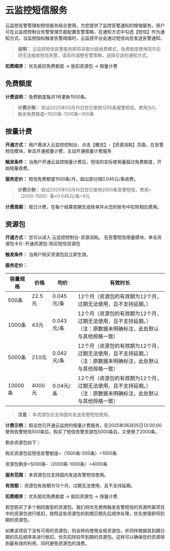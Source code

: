 # 云监控短信服务
云监控告警管理和短信服务结合使用，为您提供了监控告警通知的增值服务。用户可在云监控控制台告警管理页面配置告警策略，在通知方式中勾选【短信】作为通知方式。当监控指标触发告警阈值时，云监控平台会通过短信向您发送告警通知。
> **说明：** 云监控短信告警服务即将采取分段收费模式，免费额度使用完毕后将无法接收短信告警，请及时调整告警策略，选择合适的通知方式。

**扣费顺序：**
优先抵扣免费额度 → 抵扣资源包 → 按量计费

## 免费额度
**计费说明：** 免费额度每月1号更新1500条。

> **计费示例：**
假设2025年03月10日您已使用1200条报警短信，费用为0。
剩余免费额度=1500条-1200条=300条

## 按量计费
**开通方式：** 用户需进入云监控控制台，点击【概览】-【资源消耗】页面，在告警短信模块，单击开通按量计费，主动开通按量计费服务

**触发条件：** 当用户开通云监控按量计费后，短信的实际使用量超过免费额度，开始按量收费。

**服务定价：** 短信免费额度1500条/月，超出部分按0.045元/条收费。

> **计费示例：**
假设2025年03月10日您已使用2000条告警短信，费用=（2000-1500）条×0.045元/条=9元

**计费周期：** 按日计费，在每个结算周期生成账单并从您的账号中扣除相应费用。

## 资源包
**开通方式：**
您可以进入 云监控控制台-资源消耗。
在告警短信用量模块，单击资源包卡片-开通资源包-购买短信资源包

**触发条件：** 当用户购买资源包后立即生效。

**服务定价：**

| 容量规格 | 价格   | 均价       | 有效时长                                                                 |
|----------|--------|------------|--------------------------------------------------------------------------|
| 500条    | 22.5元 | 0.045元/条 | 12个月（资源包的有效期为12个月，过期无法使用，且不支持延期。）           |
| 1000条   | 43元   | 0.043元/条 | 12个月（资源包的有效期为12个月，过期无法使用，且不支持延期。）<br>（注：原数据未明确标注，此处默认与其他规格一致） |
| 5000条   | 210元  | 0.042元/条 | 12个月（资源包的有效期为12个月，过期无法使用，且不支持延期。）<br>（注：原数据未明确标注，此处默认与其他规格一致） |
| 10000条  | 4000元 | 0.04元/条  | 12个月（资源包的有效期为12个月，过期无法使用，且不支持延期。）<br>（注：原数据未明确标注，此处默认与其他规格一致） |
> **注意：** 本资源包仅支持国内发送告警短信使用。

**计费示例：**
假设您已开通云监控的按量计费服务，在2025年06月05日13:00:00使用告警短信500条后，购买了短信告警资源包5000条后，又使用了2000条。

剩余资源包如下：

购买资源包前短信告警额度=（1500条-500条）=1000条

资源包剩余=5000条-（2000条-1000条）=4000条

**服务范围：** 
本资源包仅支持国内发送告警短信使用。

**有效期：** 
资源包有效期为12个月，过期无法使用，且不支持延期。

**扣费顺序：**
优先抵扣免费额度 → 抵扣资源包 → 按量计费

若您购买了多个相同类型的资源包，我们将优先使用触发告警短信的资源所属项目中的资源包进行抵扣，按照这些资源包的到期日期先后顺序处理，优先使用即将到期的资源包。

如果该项目下没有可用的资源包，则会转向使用全局资源包，并同样根据其到期日期的先后顺序来进行抵扣，优先扣除较早到期的资源包。这样可以确保您的资源得到最有效的利用，同时避免资源包的浪费。
